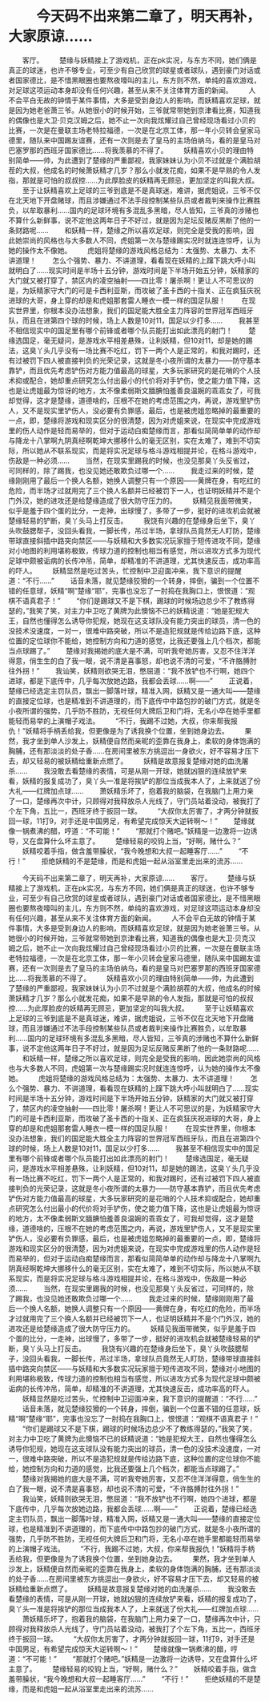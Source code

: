 # 　　今天码不出来第二章了，明天再补，大家原谅……
　　客厅。
　　楚缘与妖精接上了游戏机，正在pk实况，与东方不同，她们俩是真正的球迷，也许不够专业，可至少有自己欣赏的球星或者球队，遇到豪门对话或者国家德比，是不惜黑眼圈也要熬夜嚎叫的主儿，东方则不然，单纯的喜欢游戏，对足球这项运动本身却没有任何兴趣，甚至从来不关注体育方面的新闻。
　　人不会平白无故的钟情于某件事情，大多是受到身边人的影响，而妖精喜欢足球，就是因为她老爸萧三爷。从她很小的时候开始，三爷就常带她到京津看比赛，知道我的偶像也是大卫·贝克汉姆之后，她不止一次向我炫耀过自己曾经现场看过小贝的比赛，一次是在曼联主场老特拉福德，一次是在北京工体，那一年小贝转会皇家马德里，随队来中国踢友谊赛，还有一次则是去了皇马的主场伯纳乌，看的是皇马对巴塞罗那的西班牙国家德比……将我羡慕的不得了。
　　妖精喜欢小贝的理由特别简单——帅，为此遭到了楚缘的严重鄙视，我家妹妹认为小贝不过就是个满脸胡茬的大叔，他成名的时候萧妖精才几岁？那么小就发花痴，如果不是早熟的令人发指，那就是可怕的叔叔控……为此厚脸皮的妖精再无顾忌，更加坚定的叫我大叔。
　　至于让妖精喜欢上足球的三爷到底是不是真球迷，难讲，据虎姐说，三爷不仅在北天地下开盘赌球，而且涉嫌通过不法手段控制某些队员或者裁判来操作比赛胜负，以牟取暴利……国内的足球环境有多混乱多黑暗，尽人皆知，三爷真的涉赌也不算什么新鲜事，说不定他这两年日子不好过，就是因为足坛反赌反黑断了他的一条财路呢……
　　和妖精一样，楚缘之所以喜欢足球，则完全是受我的影响，因此她崇尚的风格也与大多数人不同，虎姐第一次与楚缘踢实况时就连连惊呼，认为她的操作太不像她。
　　虎姐将楚缘的游戏风格总结为：太强势、太暴力、太不讲道理！
　　怎么个强势、暴力、不讲道理，看看现在妖精的上蹿下跳大呼小叫就明白了……现实时间是半场十五分钟，游戏时间是下半场开始五分钟，妖精家的大门就又被打穿了，禁区内的凌空抽射——四比零！屠杀啊！更让人不可思议的是，为妖精家守大门的可是卡西利亚斯，而攻破了圣卡西的十指关、正在疯狂庆祝进球的大哥，身上穿的却是和虎姐那套雷人睡衣一模一样的国足队服！
　　在现实世界里，你根本没办法想象，我们的国足能大胜全主力阵容的世界冠军西班牙队，而且在进第四个球的时候，场上人数是10对11，国足以少打多……
　　我甚至不相信现实中的国足里有哪个前锋或者哪个队员能打出如此漂亮的射门！
　　楚缘选国足，毫无疑问，是游戏水平相差悬殊，让利妖精，但10对11，却是她的踢法，这臭丫头几乎没有一场比赛不吃红，罚下一两个人是正常的，和我对踢时，还有过被罚下四人被直接判负的光荣记录，这就是冬小夜所谓的太暴力——防守基本靠铲，而且优先考虑铲伤对方能力值最高的球星，大多玩家研究的是花哨的个人技术抑或配合，她却重点研究怎么付出最小的代价将对手铲伤，使之能力值下降，这也是让虎姐最为惊讶的地方，太不像柔弱斯文腼腆怕羞善良温婉的乖乖女了，可我却觉得，这才是楚缘，道德啥的，压根不在她的考虑范围之内，再说，游戏里铲伤人，又不是现实里铲伤人，没必要有负罪感，最后，也是被虎姐忽略掉的最重要的一点，即，楚缘将游戏和现实区分的很清楚，因为对虎姐来说，在现实中完成游戏里的伤人动作是轻而易举的，但对于运动白痴楚缘而言，那看似简简单单的动作却与降龙十八掌啊九阴真经啊乾坤大挪移什么的毫无区别，实在太难了，难到不切实际，所以她从不联系现实，而是将实况足球与格斗游戏相提并论，在格斗游戏中，伤敌是一种必须……
　　当然，在现实里踢我的时候，也没见那臭丫头反省过，可同样的，除了踢我，也没见她还敢欺负过哪一个……
　　我走过来的时候，楚缘刚刚用了最后一个换人名额，她换人调整只有一个原因——黄牌在身，有吃红的危险，而半场才过就用完了三个换人名额并已经被罚下一人，也证明妖精并不是个门外汉，她的进攻还是给楚缘造成了很大防守压力的。
　　妖精见我面带微笑，似乎是羞于四个蛋的比分，一走神，出球慢了，多带了一步，挺好的进攻机会就被楚缘轻易的铲断，臭丫头马上打反击。
　　我饶有兴趣的在楚缘身后坐下，臭丫头吹鼓腮帮子，没回头看我，一脚长传，吊过半场，拿球队员竟然无人盯防，楚缘带球直接斜插中路突向禁区——与妖精和大多数实况玩家擅于短传进攻不同，楚缘对小地图的利用堪称极致，传球力道的控制也相当有感觉，所以进攻方式多为现代足球中颇被诟病的长传冲吊，简单，却精准的不讲道理，尤其快速反击，成功率高的吓人。
　　妖精显然是吃过苦头，忙控制中卫迎面冲来，我下意识的提醒道：“不行……”
　　话音未落，就见楚缘狡猾的一个转身，摔倒，骗到一个位置不错的任意球，妖精“啊”楚缘“耶”，完事也没忘了一肘捣在我胸口上，恨恨道：“观棋不语真君子！”
　　“你们是踢球又不是下棋，踢球的时候场边总少不了教练得瑟的，”我笑了笑，对主力中卫吃了黄牌为此懊恼不已的妖精说道：“她是犯规大王，自然也懂得怎么诱导你犯规，她现在这支球队没有能力突出的球员，清一色的没技术没速度，一对一，很难中路突破，所以不是造犯规就是传给边路下底，这种位置的定位球你不能给，她控制方向和力道的感觉，比我还要强上几个档次，都能当点球踢了。”
　　楚缘对我揭她的底大是不满，可听我夸她厉害，又忍不住洋洋得意，俏生生的白了我一眼，说不清是喜事怒，却也说不清的可爱，“不许胳膊肘往外拐！”
　　我讪笑，妖精则欲哭无泪，憋屈道：“我不放铲也不行啊，她四个进球，都是下底传中，几乎每次放她边路，我都会丢球……啊——”
　　正说着，楚缘已经选定主罚队员，飘出一脚落叶球，精准入网，妖精又是一通大叫——楚缘的直接定位球，也是精准到不讲道理的，而下底传中中路包抄的破门方式，就是冬小夜所谓的强势，几乎防不胜防，无视任何大牌后卫和门将，无名小卒在她手里都能轻而易举的上演帽子戏法。
　　“不行，我踢不过她，大叔，你来帮我报仇！”妖精将手柄丢给我，但更像是为了诱我换个位置，坐到她身边去。
　　果然，我才坐到单人沙发上，妖精便自然而亲昵的歪靠在我身上，柔软的身体饱满的胸脯，还有那淡淡的处子香……在房间里被东方挑逗出一身欲火，好不容易才压下去，却又轻易的被妖精给重新点燃了。
　　妖精是故意报复楚缘对她的血洗屠杀……
　　我没敢去看楚缘的表情，可是从刚一开球，她就凶狠的连续放铲来看，妖精的报复成功了，臭丫头一准是将挨铲的那位当成我本人了，上来就送了份大礼——红牌加点球……
　　萧妖精乐坏了，抱着我的脑袋，在我脑门上用力亲了一口，楚缘再次中计，只顾得对我释放杀人光线了，守门员站着没动，被我打了个左下角，五比一，西班牙终于扳回一球。
　　“大叔你太厉害了，才两分钟就扳回一球，11打9，对手还是中国男足，有希望完成惊天大逆转啊～！”
　　楚缘就像一锅煮沸的醋，哼道：“不可能！”
　　“那就打个赌吧。”妖精是一边激将一边诱导，又在盘算什么坏主意了。
　　楚缘轻易的咬钩上当，“好啊，赌什么？”
　　妖精咬着手指，做含羞带臊状，“我今晚想和大叔一起睡客厅……”
　　“不行！”
　　拒绝妖精的不是楚缘，而是和虎姐一起从浴室里走出来的流苏……

　　今天码不出来第二章了，明天再补，大家原谅……
　　客厅。
　　楚缘与妖精接上了游戏机，正在pk实况，与东方不同，她们俩是真正的球迷，也许不够专业，可至少有自己欣赏的球星或者球队，遇到豪门对话或者国家德比，是不惜黑眼圈也要熬夜嚎叫的主儿，东方则不然，单纯的喜欢游戏，对足球这项运动本身却没有任何兴趣，甚至从来不关注体育方面的新闻。
　　人不会平白无故的钟情于某件事情，大多是受到身边人的影响，而妖精喜欢足球，就是因为她老爸萧三爷。从她很小的时候开始，三爷就常带她到京津看比赛，知道我的偶像也是大卫·贝克汉姆之后，她不止一次向我炫耀过自己曾经现场看过小贝的比赛，一次是在曼联主场老特拉福德，一次是在北京工体，那一年小贝转会皇家马德里，随队来中国踢友谊赛，还有一次则是去了皇马的主场伯纳乌，看的是皇马对巴塞罗那的西班牙国家德比……将我羡慕的不得了。
　　妖精喜欢小贝的理由特别简单——帅，为此遭到了楚缘的严重鄙视，我家妹妹认为小贝不过就是个满脸胡茬的大叔，他成名的时候萧妖精才几岁？那么小就发花痴，如果不是早熟的令人发指，那就是可怕的叔叔控……为此厚脸皮的妖精再无顾忌，更加坚定的叫我大叔。
　　至于让妖精喜欢上足球的三爷到底是不是真球迷，难讲，据虎姐说，三爷不仅在北天地下开盘赌球，而且涉嫌通过不法手段控制某些队员或者裁判来操作比赛胜负，以牟取暴利……国内的足球环境有多混乱多黑暗，尽人皆知，三爷真的涉赌也不算什么新鲜事，说不定他这两年日子不好过，就是因为足坛反赌反黑断了他的一条财路呢……
　　和妖精一样，楚缘之所以喜欢足球，则完全是受我的影响，因此她崇尚的风格也与大多数人不同，虎姐第一次与楚缘踢实况时就连连惊呼，认为她的操作太不像她。
　　虎姐将楚缘的游戏风格总结为：太强势、太暴力、太不讲道理！
　　怎么个强势、暴力、不讲道理，看看现在妖精的上蹿下跳大呼小叫就明白了……现实时间是半场十五分钟，游戏时间是下半场开始五分钟，妖精家的大门就又被打穿了，禁区内的凌空抽射——四比零！屠杀啊！更让人不可思议的是，为妖精家守大门的可是卡西利亚斯，而攻破了圣卡西的十指关、正在疯狂庆祝进球的大哥，身上穿的却是和虎姐那套雷人睡衣一模一样的国足队服！
　　在现实世界里，你根本没办法想象，我们的国足能大胜全主力阵容的世界冠军西班牙队，而且在进第四个球的时候，场上人数是10对11，国足以少打多……
　　我甚至不相信现实中的国足里有哪个前锋或者哪个队员能打出如此漂亮的射门！
　　楚缘选国足，毫无疑问，是游戏水平相差悬殊，让利妖精，但10对11，却是她的踢法，这臭丫头几乎没有一场比赛不吃红，罚下一两个人是正常的，和我对踢时，还有过被罚下四人被直接判负的光荣记录，这就是冬小夜所谓的太暴力——防守基本靠铲，而且优先考虑铲伤对方能力值最高的球星，大多玩家研究的是花哨的个人技术抑或配合，她却重点研究怎么付出最小的代价将对手铲伤，使之能力值下降，这也是让虎姐最为惊讶的地方，太不像柔弱斯文腼腆怕羞善良温婉的乖乖女了，可我却觉得，这才是楚缘，道德啥的，压根不在她的考虑范围之内，再说，游戏里铲伤人，又不是现实里铲伤人，没必要有负罪感，最后，也是被虎姐忽略掉的最重要的一点，即，楚缘将游戏和现实区分的很清楚，因为对虎姐来说，在现实中完成游戏里的伤人动作是轻而易举的，但对于运动白痴楚缘而言，那看似简简单单的动作却与降龙十八掌啊九阴真经啊乾坤大挪移什么的毫无区别，实在太难了，难到不切实际，所以她从不联系现实，而是将实况足球与格斗游戏相提并论，在格斗游戏中，伤敌是一种必须……
　　当然，在现实里踢我的时候，也没见那臭丫头反省过，可同样的，除了踢我，也没见她还敢欺负过哪一个……
　　我走过来的时候，楚缘刚刚用了最后一个换人名额，她换人调整只有一个原因——黄牌在身，有吃红的危险，而半场才过就用完了三个换人名额并已经被罚下一人，也证明妖精并不是个门外汉，她的进攻还是给楚缘造成了很大防守压力的。
　　妖精见我面带微笑，似乎是羞于四个蛋的比分，一走神，出球慢了，多带了一步，挺好的进攻机会就被楚缘轻易的铲断，臭丫头马上打反击。
　　我饶有兴趣的在楚缘身后坐下，臭丫头吹鼓腮帮子，没回头看我，一脚长传，吊过半场，拿球队员竟然无人盯防，楚缘带球直接斜插中路突向禁区——与妖精和大多数实况玩家擅于短传进攻不同，楚缘对小地图的利用堪称极致，传球力道的控制也相当有感觉，所以进攻方式多为现代足球中颇被诟病的长传冲吊，简单，却精准的不讲道理，尤其快速反击，成功率高的吓人。
　　妖精显然是吃过苦头，忙控制中卫迎面冲来，我下意识的提醒道：“不行……”
　　话音未落，就见楚缘狡猾的一个转身，摔倒，骗到一个位置不错的任意球，妖精“啊”楚缘“耶”，完事也没忘了一肘捣在我胸口上，恨恨道：“观棋不语真君子！”
　　“你们是踢球又不是下棋，踢球的时候场边总少不了教练得瑟的，”我笑了笑，对主力中卫吃了黄牌为此懊恼不已的妖精说道：“她是犯规大王，自然也懂得怎么诱导你犯规，她现在这支球队没有能力突出的球员，清一色的没技术没速度，一对一，很难中路突破，所以不是造犯规就是传给边路下底，这种位置的定位球你不能给，她控制方向和力道的感觉，比我还要强上几个档次，都能当点球踢了。”
　　楚缘对我揭她的底大是不满，可听我夸她厉害，又忍不住洋洋得意，俏生生的白了我一眼，说不清是喜事怒，却也说不清的可爱，“不许胳膊肘往外拐！”
　　我讪笑，妖精则欲哭无泪，憋屈道：“我不放铲也不行啊，她四个进球，都是下底传中，几乎每次放她边路，我都会丢球……啊——”
　　正说着，楚缘已经选定主罚队员，飘出一脚落叶球，精准入网，妖精又是一通大叫——楚缘的直接定位球，也是精准到不讲道理的，而下底传中中路包抄的破门方式，就是冬小夜所谓的强势，几乎防不胜防，无视任何大牌后卫和门将，无名小卒在她手里都能轻而易举的上演帽子戏法。
　　“不行，我踢不过她，大叔，你来帮我报仇！”妖精将手柄丢给我，但更像是为了诱我换个位置，坐到她身边去。
　　果然，我才坐到单人沙发上，妖精便自然而亲昵的歪靠在我身上，柔软的身体饱满的胸脯，还有那淡淡的处子香……在房间里被东方挑逗出一身欲火，好不容易才压下去，却又轻易的被妖精给重新点燃了。
　　妖精是故意报复楚缘对她的血洗屠杀……
　　我没敢去看楚缘的表情，可是从刚一开球，她就凶狠的连续放铲来看，妖精的报复成功了，臭丫头一准是将挨铲的那位当成我本人了，上来就送了份大礼——红牌加点球……
　　萧妖精乐坏了，抱着我的脑袋，在我脑门上用力亲了一口，楚缘再次中计，只顾得对我释放杀人光线了，守门员站着没动，被我打了个左下角，五比一，西班牙终于扳回一球。
　　“大叔你太厉害了，才两分钟就扳回一球，11打9，对手还是中国男足，有希望完成惊天大逆转啊～！”
　　楚缘就像一锅煮沸的醋，哼道：“不可能！”
　　“那就打个赌吧。”妖精是一边激将一边诱导，又在盘算什么坏主意了。
　　楚缘轻易的咬钩上当，“好啊，赌什么？”
　　妖精咬着手指，做含羞带臊状，“我今晚想和大叔一起睡客厅……”
　　“不行！”
　　拒绝妖精的不是楚缘，而是和虎姐一起从浴室里走出来的流苏……
